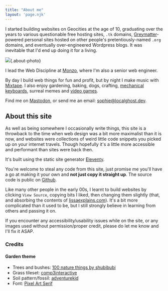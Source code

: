 ```yaml
---
title: "About me"
layout: 'page.njk'
---
```



I started building websites on Geocities at the age of 10, graduating over the years to various questionable free hosting sites, `.tk` domains, [Greymatter](https://en.wikipedia.org/wiki/Greymatter_(software))-powered personal sites hosted on other people's pretentiously-named `.org` domains, and eventually over-engineered Wordpress blogs. It was inevitable that I'd end up doing it for a living.

![](/img/sophie-transparent.png){.about-photo}

I lead the Web Discipline at [Monzo](https://www.monzo.com), where I'm also a senior web engineer.
  
By day I build web things for fun and profit, but by night I make music with [Mixtape](https://www.mixtapechoir.co.uk). I also enjoy gardening, baking, dogs, crafting, [mechanical keyboards](/keyboards), surreal memes and [video games](/games). 

Find me on [Mastodon](https://social.lol/@sophie), or send me an email: [sophie@localghost.dev](mailto:sophie@localghost.dev).

## About this site

As well as being somewhere I occasionally write things, this site is a throwback to the time when web design was a bit more maximalist than it is now, and websites were collections of weird little code snippets you picked up on your internet travels. Though hopefully it's a little more accessible and performant than sites were back then.

It's built using the static site generator [Eleventy](https://11ty.dev).

You're welcome to steal any code from this site, just promise me you'll have a go at making it your own and **not just copy it straight up**. The source code is public on [Github](https://github.com/sophiekoonin/localghost).

Like many other people in the early 00s, I learnt to build websites by clicking `View Source`, copying bits I liked, then changing them slightly (that, and absorbing the contents of [lissaexplains.com](https://lissaexplains.com)). It's a bit more complicated than it used to be, but I still strongly believe in learning from others and passing it on.

If you encounter any accessibility/usability issues while on the site, or any images used without permission/proper credit, please do let me know and I'll fix it ASAP. 

### Credits

#### Garden theme
* Trees and bushes: [100 nature things by shubibubi](https://shubibubi.itch.io/nature-things)
* Grass tileset: [comp3interactive](https://comp3interactive.itch.io/simple-grass-tileset)
* Soil pattern/fossil: [adventurekid](https://adventurekid.itch.io/pixel-art-grass-tile-sheet)
* Font: [Pixel Art Serif](https://reffpixels.itch.io/seriffont)